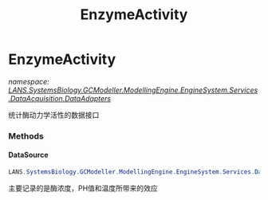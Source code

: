 ﻿---
title: EnzymeActivity
---

# EnzymeActivity
_namespace: [LANS.SystemsBiology.GCModeller.ModellingEngine.EngineSystem.Services.DataAcquisition.DataAdapters](N-LANS.SystemsBiology.GCModeller.ModellingEngine.EngineSystem.Services.DataAcquisition.DataAdapters.html)_

统计酶动力学活性的数据接口



### Methods

#### DataSource
```csharp
LANS.SystemsBiology.GCModeller.ModellingEngine.EngineSystem.Services.DataAcquisition.DataAdapters.EnzymeActivity.DataSource
```
主要记录的是酶浓度，PH值和温度所带来的效应


